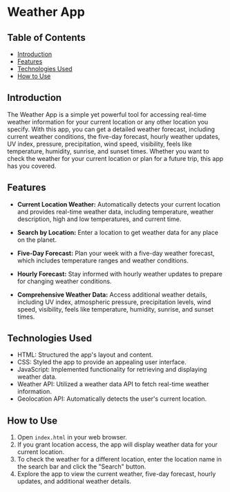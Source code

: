 # Weather App

## Table of Contents

- [Introduction](#introduction)
- [Features](#features)
- [Technologies Used](#technologies-used)
- [How to Use](#how-to-use)

## Introduction

The Weather App is a simple yet powerful tool for accessing real-time weather information for your current location or any other location you specify. With this app, you can get a detailed weather forecast, including current weather conditions, the five-day forecast, hourly weather updates, UV index, pressure, precipitation, wind speed, visibility, feels like temperature, humidity, sunrise, and sunset times. Whether you want to check the weather for your current location or plan for a future trip, this app has you covered.

## Features

- **Current Location Weather:** Automatically detects your current location and provides real-time weather data, including temperature, weather description, high and low temperatures, and current time.

- **Search by Location:** Enter a location to get weather data for any place on the planet.

- **Five-Day Forecast:** Plan your week with a five-day weather forecast, which includes temperature ranges and weather conditions.

- **Hourly Forecast:** Stay informed with hourly weather updates to prepare for changing weather conditions.

- **Comprehensive Weather Data:** Access additional weather details, including UV index, atmospheric pressure, precipitation levels, wind speed, visibility, feels like temperature, humidity, sunrise, and sunset times.

## Technologies Used

- HTML: Structured the app's layout and content.
- CSS: Styled the app to provide an appealing user interface.
- JavaScript: Implemented functionality for retrieving and displaying weather data.
- Weather API: Utilized a weather data API to fetch real-time weather information.
- Geolocation API: Automatically detects the user's current location.
  
## How to Use

1. Open `index.html` in your web browser.
2. If you grant location access, the app will display weather data for your current location.
3. To check the weather for a different location, enter the location name in the search bar and click the "Search" button.
4. Explore the app to view the current weather, five-day forecast, hourly updates, and additional weather details.

